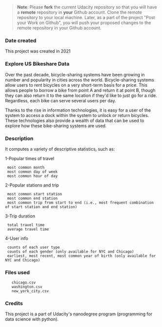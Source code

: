>**Note**: Please **fork** the current Udacity repository so that you will have a **remote** repository in **your** Github account. Clone the remote repository to your local machine. Later, as a part of the project "Post your Work on Github", you will push your proposed changes to the remote repository in your Github account.

### Date created
This project was created in 2021

### Explore US Bikeshare Data
Over the past decade, bicycle-sharing systems have been growing in number and popularity in cities across the world. Bicycle-sharing systems allow users to rent bicycles on a very short-term basis for a price. This allows people to borrow a bike from point A and return it at point B, though they can also return it to the same location if they'd like to just go for a ride. Regardless, each bike can serve several users per day.

Thanks to the rise in information technologies, it is easy for a user of the system to access a dock within the system to unlock or return bicycles. These technologies also provide a wealth of data that can be used to explore how these bike-sharing systems are used.

### Description
It computes a variety of descriptive statistics, such as:

1-Popular times of travel

     most common month
     most common day of week
     most common hour of day

2-Popular stations and trip

     most common start station
     most common end station
     most common trip from start to end (i.e., most frequent combination of start station and end station)

3-Trip duration

     total travel time
     average travel time

4-User info

     counts of each user type
     counts of each gender (only available for NYC and Chicago)
     earliest, most recent, most common year of birth (only available for NYC and Chicago)

### Files used
       chicago.csv
       washington.csv
       new_york_city.csv

### Credits
This project is a part of Udacity's nanodegree program (programming for data science with python).
